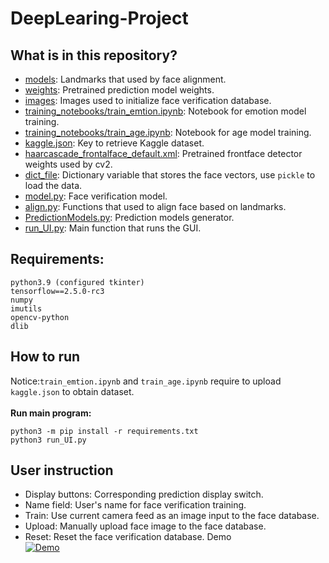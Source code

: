 # DeepLearing-Project

## What is in this repository?
- [models](https://github.com/lihongwei970/DeepLearing-Project/blob/main/models): Landmarks that used by face alignment.
- [weights](https://github.com/lihongwei970/DeepLearing-Project/blob/main/weights): Pretrained prediction model weights.
- [images](https://github.com/lihongwei970/DeepLearing-Project/blob/main/images): Images used to initialize face verification database.
- [training_notebooks/train_emtion.ipynb](https://github.com/lihongwei970/DeepLearing-Project/blob/main/training_notebooks/train_emtion.ipynb): Notebook for emotion model training.
- [training_notebooks/train_age.ipynb](https://github.com/lihongwei970/DeepLearing-Project/blob/main/training_notebooks/train_age.ipynb): Notebook for age model training.
- [kaggle.json](https://github.com/lihongwei970/DeepLearing-Project/blob/main/kaggle.json): Key to retrieve Kaggle dataset.
- [haarcascade_frontalface_default.xml](https://github.com/lihongwei970/DeepLearing-Project/blob/main/haarcascade_frontalface_default.xml): Pretrained frontface detector weights used by cv2.
- [dict_file](https://github.com/lihongwei970/DeepLearing-Project/blob/main/dict_file): Dictionary variable that stores the face vectors, use `pickle` to load the data.
- [model.py](https://github.com/lihongwei970/DeepLearing-Project/blob/main/model.py): Face verification model.
- [align.py](https://github.com/lihongwei970/DeepLearing-Project/blob/main/align.py): Functions that used to align face based on landmarks.
- [PredictionModels.py](https://github.com/lihongwei970/DeepLearing-Project/blob/main/PredictionModels.py): Prediction models generator.
- [run_UI.py](https://github.com/lihongwei970/DeepLearing-Project/blob/main/run_UI.py): Main function that runs the GUI.

## Requirements:
```
python3.9 (configured tkinter)
tensorflow==2.5.0-rc3
numpy
imutils
opencv-python
dlib
```

## How to run
Notice:`train_emtion.ipynb` and `train_age.ipynb` require to upload `kaggle.json` to obtain dataset.\
\
**Run main program:**
```
python3 -m pip install -r requirements.txt
python3 run_UI.py
```

## User instruction
- Display buttons: Corresponding prediction display switch.
- Name field: User's name for face verification training.
- Train: Use current camera feed as an image input to the face database.
- Upload: Manually upload face image to the face database.
- Reset: Reset the face verification database.
Demo\
[![Demo](https://img.youtube.com/vi/0Pk1WW23KXk/0.jpg)](https://www.youtube.com/watch?v=0Pk1WW23KXk)
